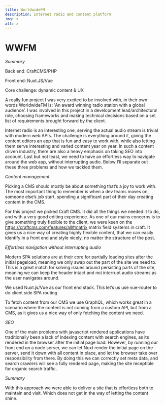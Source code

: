 ```yaml
---
title: WorldwideFM
description: Internet radio and content platform
img: x
alt: x
---
```



# WWFM

*Summary*

Back end: CraftCMS/PHP

Front end: Nuxt.JS/Vue

Core challenge: dynamic content & UX

A really fun project I was very excited to be involved with, in their own words
WorldwideFM is:  'An award winning radio station with a global audience’. I was
involved in this project in a development lead/architectural role, choosing
frameworks and making technical decisions based on a set list of requirements
brought forward by the client.

Internet radio is an interesting one, serving the actual audio stream is
trivial with modern web APIs. The challenge is everything around it,  giving
the content editors an app that is fun and easy to work with, while also
letting them serve interesting and varied content year on year. In such a
content driven industry, there are also a heavy emphasis on taking SEO into
account. Last but not least, we need to have an effortless way to navigate
around the web app, without interrupting audio. Below I’ll separate out these
three problems and how we tackled them.

*Content management*

Picking a CMS should mostly be about something that’s a joy to work with. The
most important thing to remember is when a dev teams moves on, someone else’s
job start, spending a significant part of their day creating content in the
CMS.

For this project we picked Craft CMS.  It did all the things we needed it to
do, and with a very good editing experience. As one of our mains concerns is to
give something truly flexible to the client, we were keen on the
https://craftcms.com/features/all#matrix matrix field systems in craft. It
gives us a nice way of creating highly flexible content, that we can easily
identify in a front end and style nicely, no matter the structure of the post.

*Effortless navigation without interrupting audio*

Modern SPA solutions are at their core for partially loading sites after the
initial pageload, meaning we only swap out the part of the site we need to.
This is a great match for solving issues around persisting parts of the site,
meaning we can keep the header intact and not interrupt audio streams as the
user navigates around.

We used Nuxt.js/Vue as our front end stack. This let’s us use vue-router to do
client side SPA routing.

To fetch content from our CMS we use GraphQL, which works great in a scenario
where the content is not coming from a custom API, but from a CMS, as it gives
us a nice way of only fetching the content we need.

*SEO*

One of the main problems with javascript rendered applications have
traditionally been a lack of indexing content with search engines, as its
rendered in the browser after the initial page load. However, by running our
front end on a node server, we can let Nuxt render the initial page on the
server, send it down with all content in place, and let the browser take over
responsibility from there. By doing this we can correctly set meta data, and
search crawlers will see a fully rendered page, making the site receptible for
organic search traffic.

*Summary*

With this approach we were able to deliver a site that is effortless both to
maintain and visit. Which does not get in the way of letting the content shine.
